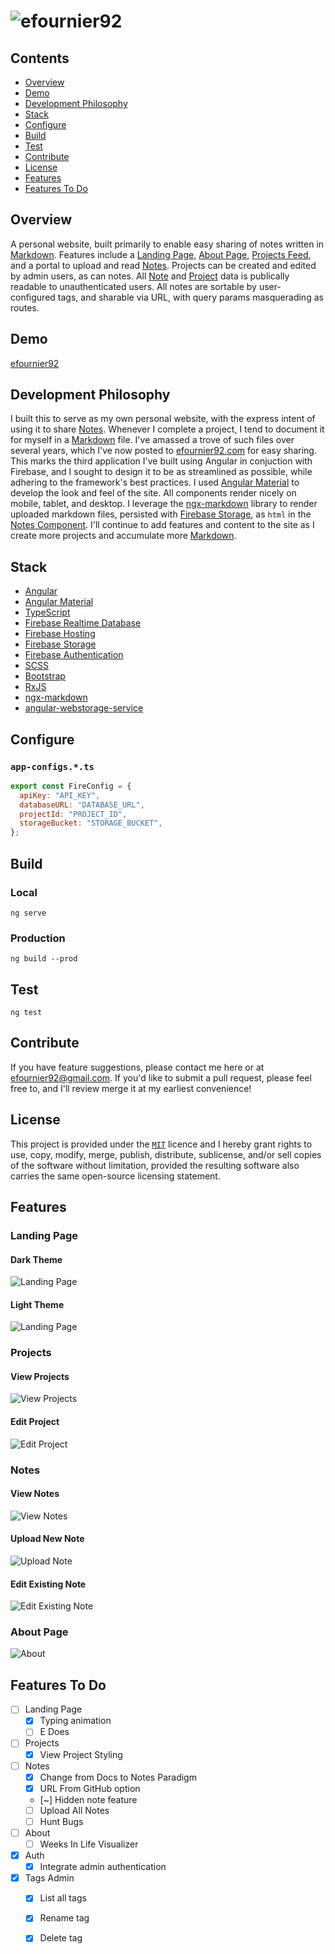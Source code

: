 # ![efournier92](https://raw.githubusercontent.com/efournier92/efournier92/master/src/assets/img/logo/efournier92_Logo_Color.png)

## Contents
- [Overview](#overview)
- [Demo](#demo)
- [Development Philosophy](#development-philosophy)
- [Stack](#stack)
- [Configure](#configure)
- [Build](#build)
- [Test](#test)
- [Contribute](#contribute)
- [License](#license)
- [Features](#features)
- [Features To Do](#features-to-do)

## Overview
A personal website, built primarily to enable easy sharing of notes written in [Markdown](https://www.markdownguide.org/getting-started). Features include a [Landing Page](#landing-page), [About Page](#about), [Projects Feed](#projects), and a portal to upload and read [Notes](#notes). Projects can be created and edited by admin users, as can notes. All [Note](#notes) and [Project](#projects) data is publically readable to unauthenticated users. All notes are sortable by user-configured tags, and sharable via URL, with query params masquerading as routes.

## Demo
[efournier92](https://www.efournier92.com)

## Development Philosophy
I built this to serve as my own personal website, with the express intent of using it to share [Notes](#notes). Whenever I complete a project, I tend to document it for myself in a [Markdown](https://www.markdownguide.org/getting-started) file. I've amassed a trove of such files over several years, which I've now posted to [efournier92.com](https://efournier92.com/) for easy sharing. This marks the third application I've built using Angular in conjuction with Firebase, and I sought to design it to be as streamlined as possible, while adhering to the framework's best practices. I used [Angular Material](https://material.angular.io/) to develop the look and feel of the site. All components render nicely on mobile, tablet, and desktop. I leverage the [ngx-markdown](https://github.com/jfcere/ngx-markdown) library to render uploaded markdown files, persisted with [Firebase Storage](https://firebase.google.com/products/storage), as `html` in the [Notes Component](https://efournier92.com/notes). I'll continue to add features and content to the site as I create more projects and accumulate more [Markdown](https://www.markdownguide.org/getting-started).

## Stack
- [Angular](https://angular.io/)
- [Angular Material](https://material.angular.io/)
- [TypeScript](https://www.typescriptlang.org/)
- [Firebase Realtime Database](https://firebase.google.com/products/realtime-database/)
- [Firebase Hosting](https://firebase.google.com/products/hosting/)
- [Firebase Storage](https://firebase.google.com/products/storage)
- [Firebase Authentication](https://firebase.google.com/products/auth/)
- [SCSS](https://sass-lang.com)
- [Bootstrap](https://getbootstrap.com/)
- [RxJS](http://reactivex.io/)
- [ngx-markdown](http://reactivex.io/)
- [angular-webstorage-service](https://github.com/dscheerens/ngx-webstorage-service)

## Configure

### `app-configs.*.ts`

```javascript
export const FireConfig = {
  apiKey: "API_KEY",
  databaseURL: "DATABASE_URL",
  projectId: "PROJECT_ID",
  storageBucket: "STORAGE_BUCKET",
};
```

## Build

### Local
`ng serve`

### Production
`ng build --prod`

## Test
`ng test`

## Contribute
If you have feature suggestions, please contact me here or at efournier92@gmail.com. If you'd like to submit a pull request, please feel free to, and I'll review merge it at my earliest convenience!

## License
This project is provided under the [`MIT`](https://opensource.org/licenses/MIT) licence and I hereby grant rights to use, copy, modify, merge, publish, distribute, sublicense, and/or sell copies of the software without limitation, provided the resulting software also carries the same open-source licensing statement.

## Features

### Landing Page

#### Dark Theme
![Landing Page](https://raw.githubusercontent.com/efournier92/efournier92/master/src/assets/img/screenshots/LandingPage_Dark.png)

#### Light Theme
![Landing Page](https://raw.githubusercontent.com/efournier92/efournier92/master/src/assets/img/screenshots/LandingPage_Light.png)

### Projects

#### View Projects
![View Projects](https://raw.githubusercontent.com/efournier92/efournier92/master/src/assets/img/screenshots/Projects_View_Dark.png)

#### Edit Project
![Edit Project](https://raw.githubusercontent.com/efournier92/efournier92/master/src/assets/img/screenshots/Projects_Edit_Dark.png)

### Notes

#### View Notes
![View Notes](https://raw.githubusercontent.com/efournier92/efournier92/master/src/assets/img/screenshots/Notes_View_Dark.png)

#### Upload New Note
![Upload Note](https://raw.githubusercontent.com/efournier92/efournier92/master/src/assets/img/screenshots/Notes_Upload_Dark.png)

#### Edit Existing Note
![Edit Existing Note](https://raw.githubusercontent.com/efournier92/efournier92/master/src/assets/img/screenshots/Notes_Edit_Dark.png)

### About Page
![About](https://raw.githubusercontent.com/efournier92/efournier92/master/src/assets/img/screenshots/AboutPage_Dark.png)

## Features To Do
- [ ] Landing Page
  - [X] Typing animation
  - [ ] E Does
- [ ] Projects
  - [X] View Project Styling
- [ ] Notes
  - [X] Change from Docs to Notes Paradigm
  - [X] URL From GitHub option
  - [~] Hidden note feature
  - [ ] Upload All Notes
  - [ ] Hunt Bugs
- [ ] About
  - [ ] Weeks In Life Visualizer
- [X] Auth
  - [X] Integrate admin authentication
- [X] Tags Admin
  - [X] List all tags
  - [X] Rename tag
  - [X] Delete tag

